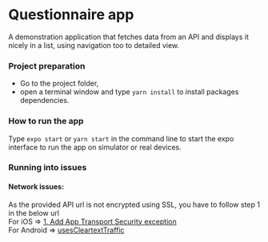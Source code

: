 # Questionnaire app
A demonstration application that fetches data from an API and displays it nicely in a list, using navigation too to detailed view.

### Project preparation

* Go to the project folder,
* open a terminal window and type ```yarn install``` to install packages dependencies.

### How to run the app

Type ```expo start``` or ```yarn start``` in the command line to start the expo interface to run the app on simulator or
real devices.

### Running into issues

#### Network issues:

As the provided API url is not encrypted using SSL, you have to follow step 1 in the below url
<br>For iOS
=> [1. Add App Transport Security exception](https://reactnative.dev/docs/integration-with-existing-apps#1-add-app-transport-security-exception)
<br>For Android
=> [usesCleartextTraffic](https://developer.android.com/guide/topics/manifest/application-element#usesCleartextTraffic)
